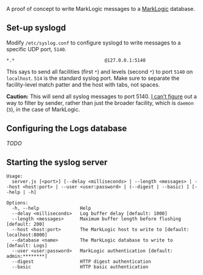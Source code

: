 A proof of concept to write MarkLogic messages to a [MarkLogic](http://developer.marklogic.com/) database. 

## Set-up syslogd

Modify `/etc/syslog.conf` to configure syslogd to write messages to a specific UDP port, `5140`.

```
*.*									@127.0.0.1:5140
```

This says to send all facilities (first `*`) and levels (second `*`) to port `5140` on `localhost`. `514` is the standard syslog port. Make sure to separate the facility-level match patter and the host with tabs, not spaces.

**Caution:** This will send all syslog messages to port 5140. [I can’t figure](https://superuser.com/questions/844050/syslogd-filter-by-sender) out a way to filter by sender, rather than just the broader facility, which is `daemon` (`3`), in the case of MarkLogic.

## Configuring the Logs database

*TODO*

## Starting the syslog server

```
Usage:
  server.js [<port>] [--delay <milliseconds> | --length <messages> | --host <host:port> | --user <user:password> | (--digest | --basic) ] [--help | -h]

Options:
  -h, --help               Help
  --delay <milliseconds>   Log buffer delay [default: 1000]
  --length <messages>      Maximum buffer length before flushing [default: 200]
  --host <host:port>       The MarkLogic host to write to [default: localhost:8000]
  --database <name>        The MarkLogic database to write to [default: Logs]
  --user <user:password>   MarkLogic authentication [default: admin:********]
  --digest                 HTTP digest authentication
  --basic                  HTTP basic authentication
```
